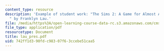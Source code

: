 ```yaml
---
content_type: resource
description: 'Example of student work: "The Sims 2: A Game for Almost All Players
  " by Franklyn Lau.'
file: /media/https%3A/open-learning-course-data-rc.s3.amazonaws.com/cms-600-videogame-theory-and-analysis-fall-2007/742ff1d390fdc98307f63ccebe51caa5_lau_pres.pdf
file_type: application/pdf
resourcetype: Document
title: lau_pres.pdf
uid: 742ff1d3-90fd-c983-07f6-3ccebe51caa5
---
```

